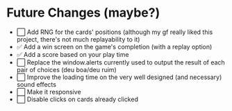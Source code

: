 # Future Changes (maybe?)
- ⬜️ Add RNG for the cards' positions (although my gf really liked this project, there's not much replayability to it)
- ✅ Add a win screen on the game's completion (with a replay option)
- ✅ Add a score based on your play time
- ⬜️ Replace the window.alerts currently used to output the result of each pair of choices (deu boa/deu ruim)
- ⬜️ Improve the loading time on the very well designed (and necessary) sound effects
- ⬜️ Make it responsive
- ⬜️ Disable clicks on cards already clicked
